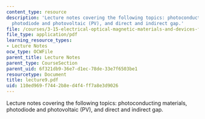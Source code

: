 ```yaml
---
content_type: resource
description: 'Lecture notes covering the following topics: photoconducting materials,
  photodiode and photovoltaic (PV), and direct and indirect gap.'
file: /courses/3-15-electrical-optical-magnetic-materials-and-devices-fall-2006/110ed969f7442b8ed4f4ff7a8e3d9026_lecture9.pdf
file_type: application/pdf
learning_resource_types:
- Lecture Notes
ocw_type: OCWFile
parent_title: Lecture Notes
parent_type: CourseSection
parent_uid: 6f321db9-36e7-d1ec-78de-33e7f6503be1
resourcetype: Document
title: lecture9.pdf
uid: 110ed969-f744-2b8e-d4f4-ff7a8e3d9026
---
```

Lecture notes covering the following topics: photoconducting materials, photodiode and photovoltaic (PV), and direct and indirect gap.


